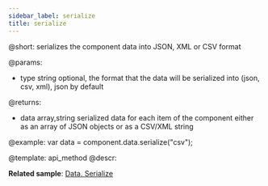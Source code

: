 ```yaml
---
sidebar_label: serialize
title: serialize
---          
```


@short: serializes the component data into JSON, XML or CSV format

@params:
- type			string		optional, the format that the data will be serialized into (json, csv, xml), json by default

@returns:
- data		array,string		serialized data for each item of the component either as an array of JSON objects or as a CSV/XML string 

@example:
var data = component.data.serialize("csv");

@template:	api_method
@descr:

**Related sample**: [Data. Serialize](https://snippet.dhtmlx.com/7c35n4uf)
